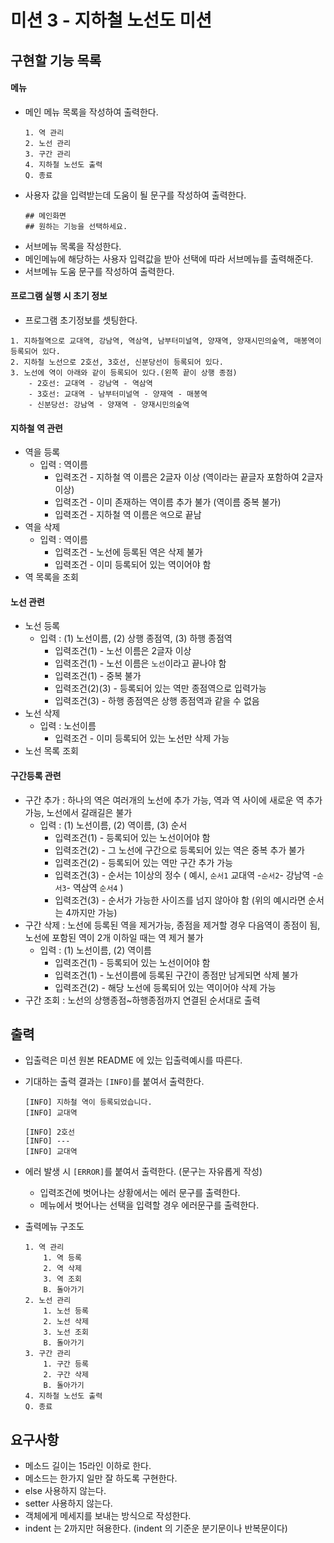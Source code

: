 # 미션 3 - 지하철 노선도 미션

## 구현할 기능 목록

#### 메뉴
- 메인 메뉴 목록을 작성하여 출력한다.
    ```
  1. 역 관리
  2. 노선 관리
  3. 구간 관리
  4. 지하철 노선도 출력
  Q. 종료
  ```
- 사용자 값을 입력받는데 도움이 될 문구를 작성하여 출력한다. 
    ```
  ## 메인화면
  ## 원하는 기능을 선택하세요.
  ```
- 서브메뉴 목록을 작성한다.
- 메인메뉴에 해당하는 사용자 입력값을 받아 선택에 따라 서브메뉴를 출력해준다.
- 서브메뉴 도움 문구를 작성하여 출력한다.

#### 프로그램 실행 시 초기 정보

- 프로그램 초기정보를 셋팅한다.
```
1. 지하철역으로 교대역, 강남역, 역삼역, 남부터미널역, 양재역, 양재시민의숲역, 매봉역이 등록되어 있다.
2. 지하철 노선으로 2호선, 3호선, 신분당선이 등록되어 있다.
3. 노선에 역이 아래와 같이 등록되어 있다.(왼쪽 끝이 상행 종점)
    - 2호선: 교대역 - 강남역 - 역삼역
    - 3호선: 교대역 - 남부터미널역 - 양재역 - 매봉역
    - 신분당선: 강남역 - 양재역 - 양재시민의숲역
```


#### 지하철 역 관련

- 역을 등록
    - 입력 : 역이름   
        - 입력조건 - 지하철 역 이름은 2글자 이상 (역이라는 끝글자 포함하여 2글자 이상)
        - 입력조건 - 이미 존재하는 역이름 추가 불가 (역이름 중복 불가)
        - 입력조건 - 지하철 역 이름은 `역`으로 끝남
- 역을 삭제
    - 입력 : 역이름    
        - 입력조건 - 노선에 등록된 역은 삭제 불가
        - 입력조건 - 이미 등록되어 있는 역이어야 함
- 역 목록을 조회

#### 노선 관련

- 노선 등록
    - 입력 : (1) 노선이름, (2) 상행 종점역, (3) 하행 종점역
        - 입력조건(1) - 노선 이름은 2글자 이상
        - 입력조건(1) - 노선 이름은 `노선`이라고 끝나야 함
        - 입력조건(1) - 중복 불가
        - 입력조건(2)(3) - 등록되어 있는 역만 종점역으로 입력가능
        - 입력조건(3) - 하행 종점역은 상행 종점역과 같을 수 없음
- 노선 삭제
    - 입력 : 노선이름
        - 입력조건 - 이미 등록되어 있는 노선만 삭제 가능
- 노선 목록 조회

#### 구간등록 관련

- 구간 추가 : 하나의 역은 여러개의 노선에 추가 가능, 역과 역 사이에 새로운 역 추가 가능, 노선에서 갈래길은 불가
    - 입력 : (1) 노선이름, (2) 역이름, (3) 순서
        - 입력조건(1) - 등록되어 있는 노선이어야 함
        - 입력조건(2) - 그 노선에 구간으로 등록되어 있는 역은 중복 추가 불가
        - 입력조건(2) - 등록되어 있는 역만 구간 추가 가능
        - 입력조건(3) - 순서는 1이상의 정수 ( 예시, `순서1` 교대역 -`순서2`- 강남역 -`순서3`- 역삼역 `순서4` )
        - 입력조건(3) - 순서가 가능한 사이즈를 넘지 않아야 함 (위의 예시라면 순서는 4까지만 가능)
- 구간 삭제 : 노선에 등록된 역을 제거가능, 종점을 제거할 경우 다음역이 종점이 됨, 노선에 포함된 역이 2개 이하일 때는 역 제거 불가
    - 입력 : (1) 노선이름, (2) 역이름 
        - 입력조건(1) - 등록되어 있는 노선이어야 함 
        - 입력조건(1) - 노선이름에 등록된 구간이 종점만 남게되면 삭제 불가
        - 입력조건(2) - 해당 노선에 등록되어 있는 역이어야 삭제 가능
- 구간 조회 : 노선의 상행종점~하행종점까지 연결된 순서대로 출력


## 출력

- 입출력은 미션 원본 README 에 있는 입출력예시를 따른다.
- 기대하는 출력 결과는 `[INFO]`를 붙여서 출력한다.
    ```
  [INFO] 지하철 역이 등록되었습니다.
  [INFO] 교대역
   
  [INFO] 2호선
  [INFO] ---
  [INFO] 교대역
  ```
- 에러 발생 시 `[ERROR]`를 붙여서 출력한다. (문구는 자유롭게 작성)
    - 입력조건에 벗어나는 상황에서는 에러 문구를 출력한다.
    - 메뉴에서 벗어나는 선택을 입력할 경우 에러문구를 출력한다.
    
- 출력메뉴 구조도
    ```
  1. 역 관리
        1. 역 등록
        2. 역 삭제
        3. 역 조회
        B. 돌아가기
  2. 노선 관리
        1. 노선 등록
        2. 노선 삭제
        3. 노선 조회
        B. 돌아가기
  3. 구간 관리
        1. 구간 등록
        2. 구간 삭제
        B. 돌아가기
  4. 지하철 노선도 출력
  Q. 종료
  ```
  
## 요구사항

- 메소드 길이는 15라인 이하로 한다.
- 메소드는 한가지 일만 잘 하도록 구현한다.
- else 사용하지 않는다.
- setter 사용하지 않는다.
- 객체에게 메세지를 보내는 방식으로 작성한다.
- indent 는 2까지만 혀용한다. (indent 의 기준운 분기문이나 반복문이다)